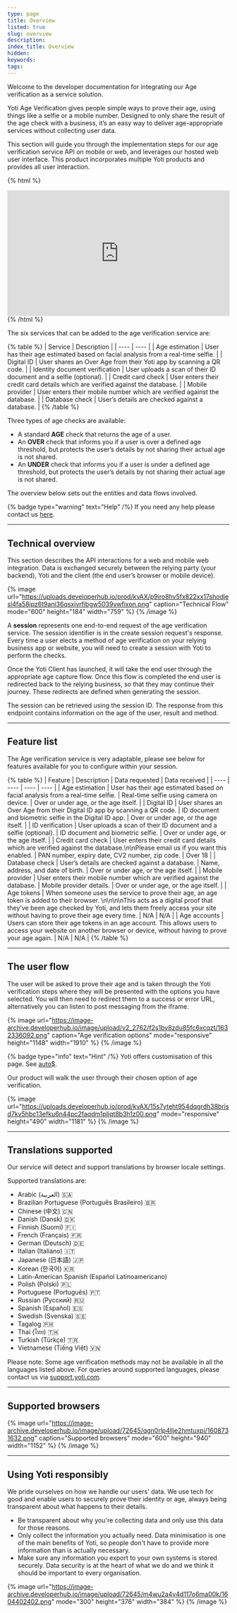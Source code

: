 ```yaml
---
type: page
title: Overview
listed: true
slug: overview
description: 
index_title: Overview
hidden: 
keywords: 
tags: 
---
```


Welcome to the developer documentation for integrating our Age verification as a service solution.

Yoti Age Verification gives people simple ways to prove their age, using things like a selfie or a mobile number. Designed to only share the result of the age check with a business, it’s an easy way to deliver age-appropriate services without collecting user data.

This section will guide you through the implementation steps for our age verification service API on mobile or web, and leverages our hosted web user interface. This product incorporates multiple Yoti products and provides all user interaction.

{% html %}
<div style="padding:56.25% 0 0 0;position:relative;"><iframe src="https://player.vimeo.com/video/647389673?h=f636f24ed1&amp;badge=0&amp;autopause=0&amp;player_id=0&amp;app_id=58479&dnt=1" frameborder="0" allow="autoplay; fullscreen; picture-in-picture" allowfullscreen style="position:absolute;top:0;left:0;width:100%;height:100%;" title="Yoti Age Portal"></iframe></div><script src="https://player.vimeo.com/api/player.js"></script>
{% /html %}

The six services that can be added to the age verification service are:

{% table %}
| Service | Description | 
| ---- | ---- | 
| Age estimation | User has their age estimated based on facial analysis from a real-time selfie. | 
| Digital ID | User shares an Over Age from their Yoti app by scanning a QR code. | 
| Identity document verification | User uploads a scan of their ID document and a selfie (optional). | 
| Credit card check | User enters their credit card details which are verified against the database. | 
| Mobile provider | User enters their mobile number which are verified against the database. | 
| Database check | User’s details are checked against a database. | 
{% /table %}

Three types of age checks are available:

- A standard **AGE** check that returns the age of a user.
- An **OVER** check that informs you if a user is over a defined age threshold, but protects the user’s details by not sharing their actual age is not shared.
- An **UNDER** check that informs you if a user is under a defined age threshold, but protects the user’s details by not sharing their actual age is not shared.

The overview below sets out the entities and data flows involved.

{% badge type="warning" text="Help" /%} If you need any help please contact us [here](https://yoti.force.com/yotisupport/s/contactsupport).

---

## Technical overview

This section describes the API interactions for a web and mobile web integration. Data is exchanged securely between the relying party (your backend), Yoti and the client (the end user’s browser or mobile device).

{% image url="https://uploads.developerhub.io/prod/kvAX/p9iro8hv5fx822xx17shodjesl4fa58jpz6t9ani36qsxjvrfibgw5039vwfixon.png" caption="Technical Flow" mode="600" height="184" width="759" %}
{% /image %}

A **session** represents one end-to-end request of the age verification service. The session identifier is in the create session request's response. Every time a user elects a method of age verification on your relying business app or website, you will need to create a session with Yoti to perform the checks.

Once the Yoti Client has launched, it will take the end user through the appropriate age capture flow. Once this flow is completed the end user is redirected back to the relying business, so that they may continue their journey. These redirects are defined when generating the session.

The session can be retrieved using the session ID. The response from this endpoint contains information on the age of the user, result and method.

---

## Feature list

The Age verification service is very adaptable, please see below for features available for you to configure within your session.

{% table %}
| Feature | Description | Data requested | Data received | 
| ---- | ---- | ---- | ---- | 
| Age estimation | User has their age estimated based on facial analysis from a real-time selfie. | Real-time selfie using camera on device. | Over or under age, or the age itself. | 
| Digital ID | User shares an Over Age from their Digital ID app by scanning a QR code. | ID document and biometric selfie in the Digital ID app. | Over or under age, or the age itself. | 
| ID verification | User uploads a scan of their ID document and a selfie (optional). | ID document and biometric selfie. | Over or under age, or the age itself. | 
| Credit card check | User enters their credit card details which are verified against the database.\n\nPlease email us if you want this enabled. | PAN number, expiry date, CV2 number, zip code. | Over 18 | 
| Database check | User’s details are checked against a database. | Name, address, and date of birth. | Over or under age, or the age itself. | 
| Mobile provider | User enters their mobile number which are verified against the database. | Mobile provider details. | Over or under age, or the age itself. | 
| Age tokens | When someone uses the service to prove their age, an age token is added to their browser. \n\n\n\nThis acts as a digital proof that they’ve been age checked by Yoti, and lets them freely access your site without having to prove their age every time. | N/A | N/A | 
| Age accounts | Users can store their age tokens in an age account. This allows users to access your website on another browser or device, without having to prove your age again. | N/A | N/A | 
{% /table %}

---

## The user flow

The user will be asked to prove their age and is taken through the Yoti verification steps where they will be presented with the options you have selected. You will then need to redirect them to a success or error URL, alternatively you can listen to post messaging from the iframe.

{% image url="https://image-archive.developerhub.io/image/upload/v2_2762/f2s1by8zdu85fc6xcqzt/1632336092.png" caption="Age verification options" mode="responsive" height="1148" width="1910" %}
{% /image %}

{% badge type="info" text="Hint" /%} Yoti offers customisation of this page. See [auto$](/age-verification/launch-the-user-view).

Our product will walk the user through their chosen option of age verification. 

{% image url="https://uploads.developerhub.io/prod/kvAX/15s7yteht954dqgrdh38brisd7kv5hbc13efku6n44pc2faqdm1pljqt8b3h1z00.png" mode="responsive" height="490" width="1181" %}
{% /image %}

---

## Translations supported

Our service will detect and support translations by browser locale settings.

Supported translations are:

- Arabic (العربية) 🇸🇦
- Brazilian Portuguese (Português Brasileiro) 🇧🇷
- Chinese (中文) 🇨🇳
- Danish (Dansk) 🇩🇰
- Finnish (Suomi) 🇫🇮
- French (Français) 🇫🇷
- German (Deutsch) 🇩🇪
- Italian (Italiano) 🇮🇹
- Japanese (日本語) 🇯🇵
- Korean (한국어) 🇰🇷
- Latin-American Spanish (Español Latinoamericano)
- Polish (Polski) 🇵🇱
- Portuguese (Português) 🇵🇹
- Russian (Русский) 🇷🇺
- Spanish (Español) 🇪🇸
- Swedish (Svenska) 🇸🇪
- Tagalog 🇵🇭
- Thai (ไทย) 🇹🇭
- Turkish (Türkçe) 🇹🇷
- Vietnamese (Tiếng Việt) 🇻🇳

Please note: Some age verification methods may not be available in all the languages listed above. For queries around supported languages, please contact us via [support.yoti.com](https://support.yoti.com).

---

## Supported browsers

{% image url="https://image-archive.developerhub.io/image/upload/72645/qgn0rlp4llje2hmtuxpi/1608731632.png" caption="Supported browsers" mode="600" height="940" width="1152" %}
{% /image %}

---

## Using Yoti responsibly

We pride ourselves on how we handle our users' data. We use tech for good and enable users to securely prove their identity or age, always being transparent about what happens to their details.

- Be transparent about why you're collecting data and only use this data for those reasons.
- Only collect the information you actually need. Data minimisation is one of the main benefits of Yoti, so people don't have to provide more information than is actually necessary.
- Make sure any information you export to your own systems is stored securely. Data security is at the heart of what we do and we think it should be important to every organisation.

{% image url="https://image-archive.developerhub.io/image/upload/72645/m4wu2a4v4d117o6ma00k/1604402402.png" mode="300" height="376" width="384" %}
{% /image %}